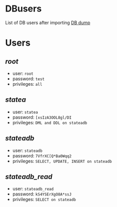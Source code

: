 # DBusers

List of DB users after importing [DB dump](./stateadb_dump.sql)

# Users

## <em>root</em>

 - user: ```root``` 
 - password: ```test```
 - privileges: ```all```

## <em>statea</em>

 - user: ```statea``` 
 - password: ```[xsIzA3OOL8gl/DI```
 - privileges: ```DML and DDL on stateadb```

## <em>stateadb</em>

 - user: ```stateadb``` 
 - password: ```7VfrXC[Q*Ba0Wqq2```
 - privileges: ```SELECT, UPDATE, INSERT on stateadb```

## <em>stateadb_read</em>

 - user: ```stateadb_read``` 
 - password: ```kS4YSErXgO8A*ssJ```
 - privileges: ```SELECT on stateadb```